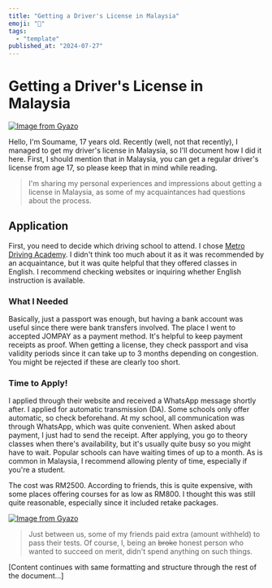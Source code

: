 ```yaml
---
title: "Getting a Driver's License in Malaysia"
emoji: "🤖"
tags:
  - "template"
published_at: "2024-07-27"
---
```


# Getting a Driver's License in Malaysia

[![Image from Gyazo](https://i.gyazo.com/3f13a1a685275c15460c6600159073ac.png)](https://gyazo.com/3f13a1a685275c15460c6600159073ac)

Hello, I'm Soumame, 17 years old. Recently (well, not that recently), I managed to get my driver's license in Malaysia, so I'll document how I did it here. First, I should mention that in Malaysia, you can get a regular driver's license from age 17, so please keep that in mind while reading.

> I'm sharing my personal experiences and impressions about getting a license in Malaysia, as some of my acquaintances had questions about the process.

## Application
First, you need to decide which driving school to attend. I chose [Metro Driving Academy](https://metrodriving.com.my/en/). I didn't think too much about it as it was recommended by an acquaintance, but it was quite helpful that they offered classes in English. I recommend checking websites or inquiring whether English instruction is available.

### What I Needed
Basically, just a passport was enough, but having a bank account was useful since there were bank transfers involved. The place I went to accepted JOMPAY as a payment method. It's helpful to keep payment receipts as proof. When getting a license, they check passport and visa validity periods since it can take up to 3 months depending on congestion. You might be rejected if these are clearly too short.

### Time to Apply!
I applied through their website and received a WhatsApp message shortly after. I applied for automatic transmission (DA). Some schools only offer automatic, so check beforehand. At my school, all communication was through WhatsApp, which was quite convenient. When asked about payment, I just had to send the receipt. After applying, you go to theory classes when there's availability, but it's usually quite busy so you might have to wait. Popular schools can have waiting times of up to a month. As is common in Malaysia, I recommend allowing plenty of time, especially if you're a student.

The cost was RM2500. According to friends, this is quite expensive, with some places offering courses for as low as RM800. I thought this was still quite reasonable, especially since it included retake packages.

[![Image from Gyazo](https://i.gyazo.com/706fc501b880a88895ba20f0514605f8.png)](https://gyazo.com/706fc501b880a88895ba20f0514605f8)

> Just between us, some of my friends paid extra (amount withheld) to pass their tests. Of course, I, being an ~~broke~~ honest person who wanted to succeed on merit, didn't spend anything on such things.

[Content continues with same formatting and structure through the rest of the document...]
